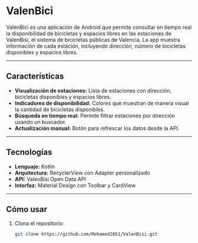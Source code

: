 # ValenBici

ValenBici es una aplicación de Android que permite consultar en tiempo real la disponibilidad de bicicletas y espacios libres en las estaciones de ValenBisi, el sistema de bicicletas públicas de Valencia. La app muestra información de cada estación, incluyendo dirección, número de bicicletas disponibles y espacios libres.

---

## Características

- **Visualización de estaciones:** Lista de estaciones con dirección, bicicletas disponibles y espacios libres.
- **Indicadores de disponibilidad:** Colores que muestran de manera visual la cantidad de bicicletas disponibles.
- **Búsqueda en tiempo real:** Permite filtrar estaciones por dirección usando un buscador.
- **Actualización manual:** Botón para refrescar los datos desde la API.

---

## Tecnologías

- **Lenguaje:** Kotlin
- **Arquitectura:** RecyclerView con Adapter personalizado
- **API:** ValenBisi Open Data API
- **Interfaz:** Material Design con Toolbar y CardView

---

## Cómo usar

1. Clona el repositorio:
   ```bash
   git clone https://github.com/Mohamed2651/ValenBisi.git
